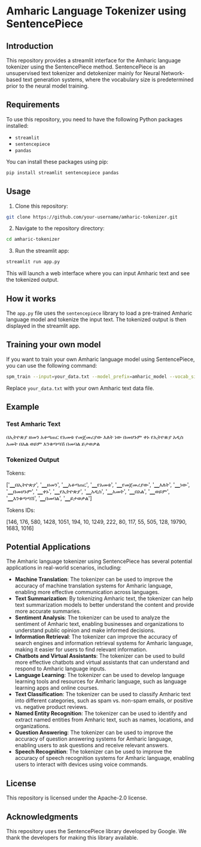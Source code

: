 # Amharic Language Tokenizer using SentencePiece

## Introduction

This repository provides a streamlit interface for the Amharic language tokenizer using the SentencePiece method. SentencePiece is an unsupervised text tokenizer and detokenizer mainly for Neural Network-based text generation systems, where the vocabulary size is predetermined prior to the neural model training.

## Requirements

To use this repository, you need to have the following Python packages installed:

* `streamlit`
* `sentencepiece`
* `pandas`

You can install these packages using pip:
```bash
pip install streamlit sentencepiece pandas
```
## Usage

1. Clone this repository:
```bash
git clone https://github.com/your-username/amharic-tokenizer.git
```
2. Navigate to the repository directory:
```bash
cd amharic-tokenizer
```
3. Run the streamlit app:
```bash
streamlit run app.py
```
This will launch a web interface where you can input Amharic text and see the tokenized output.

## How it works

The `app.py` file uses the `sentencepiece` library to load a pre-trained Amharic language model and tokenize the input text. The tokenized output is then displayed in the streamlit app.

## Training your own model

If you want to train your own Amharic language model using SentencePiece, you can use the following command:
```bash
spm_train --input=your_data.txt --model_prefix=amharic_model --vocab_size=8000 --character_coverage=0.9995
```
Replace `your_data.txt` with your own Amharic text data file.

## Example

### Test Amharic Text

በኢትዮጵያ ዘመን አቆጣጠር የአመቱ የመጀመሪያው እለት ነው በመሆኑም ቀኑ የኢትዮጵያ አዲስ አመት በአል ወይም እንቁጣጣሽ በመባል ይታወቃል

### Tokenized Output

Tokens:

['▁በኢትዮጵያ', '▁ዘመን', '▁አቆጣጠር', '▁የአመቱ', '▁የመጀመሪያው', '▁እለት', '▁ነው', '▁በመሆኑም', '▁ቀኑ', '▁የኢትዮጵያ', '▁አዲስ', '▁አመት', '▁በአል', '▁ወይም', '▁እንቁጣጣሽ', '▁በመባል', '▁ይታወቃል']

Tokens IDs:

[146, 176, 580, 1428, 1051, 194, 10, 1249, 222, 80, 117, 55, 505, 128, 19790, 1683, 1016]

## Potential Applications

The Amharic language tokenizer using SentencePiece has several potential applications in real-world scenarios, including:

* **Machine Translation**: The tokenizer can be used to improve the accuracy of machine translation systems for Amharic language, enabling more effective communication across languages.
* **Text Summarization**: By tokenizing Amharic text, the tokenizer can help text summarization models to better understand the content and provide more accurate summaries.
* **Sentiment Analysis**: The tokenizer can be used to analyze the sentiment of Amharic text, enabling businesses and organizations to understand public opinion and make informed decisions.
* **Information Retrieval**: The tokenizer can improve the accuracy of search engines and information retrieval systems for Amharic language, making it easier for users to find relevant information.
* **Chatbots and Virtual Assistants**: The tokenizer can be used to build more effective chatbots and virtual assistants that can understand and respond to Amharic language inputs.
* **Language Learning**: The tokenizer can be used to develop language learning tools and resources for Amharic language, such as language learning apps and online courses.
* **Text Classification**: The tokenizer can be used to classify Amharic text into different categories, such as spam vs. non-spam emails, or positive vs. negative product reviews.
* **Named Entity Recognition**: The tokenizer can be used to identify and extract named entities from Amharic text, such as names, locations, and organizations.
* **Question Answering**: The tokenizer can be used to improve the accuracy of question answering systems for Amharic language, enabling users to ask questions and receive relevant answers.
* **Speech Recognition**: The tokenizer can be used to improve the accuracy of speech recognition systems for Amharic language, enabling users to interact with devices using voice commands.

## License

This repository is licensed under the Apache-2.0 license.

## Acknowledgments

This repository uses the SentencePiece library developed by Google. We thank the developers for making this library available.
